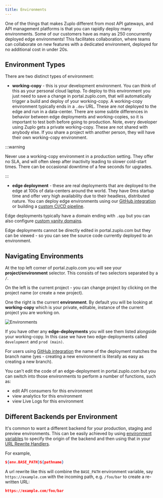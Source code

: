 ```yaml
---
title: Environments
---
```


One of the things that makes Zuplo different from most API gateways, and API
management platforms is that you can rapidly deploy many environments. Some of
our customers have as many as 250 concurrently deployed edge environments! This
facilitates collaboration, where teams can collaborate on new features with a
dedicated environment, deployed for no additional cost in under 20s.

## Environment Types

There are two distinct types of environment:

- **working-copy** - this is your development environment. You can think of this
  as your personal cloud laptop. To deploy to this environment you just need to
  save a change in portal.zuplo.com, that will automatically trigger a build and
  deploy of your working-copy. A working-copy environment typically ends in a
  `.dev` URL. These are _not_ deployed to the edge and run in a data-center.
  There are some subtle differences in behavior between edge deployments and
  working-copies, so it is important to test both before going to production.
  Note, every developer using Zuplo gets a private working-copy. These are not
  shared with anybody else. If you share a project with another person, they
  will have their own working-copy environment.

:::warning

Never use a working-copy environment in a production setting. They offer no SLA,
and will often sleep after inactivity leading to slower cold-start times. There
can be occasional downtime of a few seconds for upgrades.

:::

- **edge deployment** - these are real deployments that are deployed to the edge
  at 100s of data-centers around the world. They have 0ms startup time and offer
  very high availability due to their headless, distributed nature. You can
  deploy edge environments using our
  [GitHub integration](/docs/articles/source-control) or building a
  [custom CI/CD pipeline](/docs/articles/custom-ci-cd).

Edge deployments typically have a domain ending with `.app` but you can also
configure [custom vanity domains](/docs/articles/custom-domains).

Edge deployments cannot be directly edited in portal.zuplo.com but they can be
viewed - so you can see the source code currently deployed to an environment.

## Navigating Environments

At the top left corner of portal.zuplo.com you will see your
**project/environment** selector. This consists of two selectors separated by a
`/`.

On the left is the current project - you can change project by clicking on the
project name (or create a new project).

One the right is the current **environment**. By default you will be looking at
**working-copy** which is your private, editable, instance of the current
project you are working on.

![Environments](./media/environments.png)

If you have other any **edge-deployments** you will see them listed alongside
your working-copy. In this case we have two edge-deployments called
`development` and `prod (main)`.

For users using [GitHub integration](/docs/articles/source-control) the name of
the deployment matches the branch name (yes - creating a new environment is
literally as easy as creating a new branch).

You can't edit the code of an edge-deployment in portal.zuplo.com but you can
switch into those environments to perform a number of functions, such as:

- edit API consumers for this environment
- view analytics for this environment
- view Live Logs for this environment

## Different Backends per Environment

It's common to want a different backend for your production, staging and preview
environments. This can be easily achieved by using
[environment variables](./environment-variables.md) to specify the origin of the
backend and then using that in your
[URL Rewrite Handlers](../handlers/url-rewrite.md).

For example,

```json
${env.BASE_PATH}${pathname}
```

A url rewrite like this will combine the `BASE_PATH` environment variable, say
`https://example.com` with the incoming path, e.g. `/foo/bar` to create a
re-written URL:

```json
https://example.com/foo/bar
```
